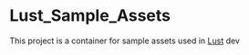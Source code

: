 # Lust_Sample_Assets

This project is a container for sample assets used in [Lust](https://github.com/bmarques1995/Lust_V3) dev

